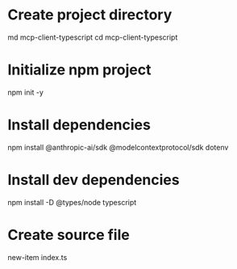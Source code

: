 


# Create project directory
md mcp-client-typescript
cd mcp-client-typescript

# Initialize npm project
npm init -y

# Install dependencies
npm install @anthropic-ai/sdk @modelcontextprotocol/sdk dotenv

# Install dev dependencies
npm install -D @types/node typescript

# Create source file
new-item index.ts

